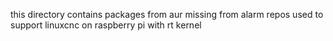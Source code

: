 this directory contains packages from aur missing from alarm repos used to support linuxcnc on raspberry pi with rt kernel
